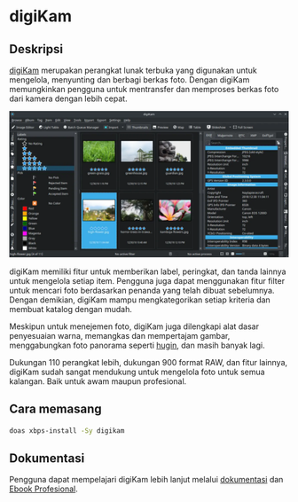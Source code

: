 # digiKam

## Deskripsi

[digiKam](https://www.digikam.org/) merupakan perangkat lunak terbuka yang digunakan untuk mengelola, menyunting dan berbagi berkas foto. Dengan digiKam memungkinkan pengguna untuk mentransfer dan memproses berkas foto dari kamera dengan lebih cepat.

![DigiKam LangitKetujuh OS](../../media/image/digikam-langitketujuh-id-1.webp)

digiKam memiliki fitur untuk memberikan label, peringkat, dan tanda lainnya untuk mengelola setiap item. Pengguna juga dapat menggunakan fitur filter untuk mencari foto berdasarkan penanda yang telah dibuat sebelumnya. Dengan demikian, digiKam mampu mengkategorikan setiap kriteria dan membuat katalog dengan mudah.

Meskipun untuk menejemen foto, digiKam juga dilengkapi alat dasar penyesuaian warna, memangkas dan mempertajam gambar, menggabungkan foto panorama seperti [hugin](../grafis/hugin.md), dan masih banyak lagi.

Dukungan 110 perangkat lebih, dukungan 900 format RAW, dan fitur lainnya, digiKam sudah sangat mendukung untuk mengelola foto untuk semua kalangan. Baik untuk awam maupun profesional.

## Cara memasang

```sh
doas xbps-install -Sy digikam
```

## Dokumentasi

Pengguna dapat mempelajari digiKam lebih lanjut melalui [dokumentasi](https://www.digikam.org/documentation/) dan [Ebook Profesional](https://www.digikam.org/recipes_book/).
